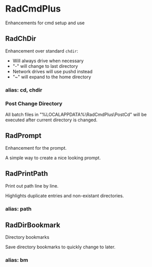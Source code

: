 # RadCmdPlus
Enhancements for cmd setup and use

## RadChDir
Enhancement over standard `chdir`:
- Will always drive when necessary
- "-" will change to last directory
- Network drives will use pushd instead
- "~" will expand to the home directory

### alias: cd, chdir

### Post Change Directory
All batch files in "%LOCALAPPDATA%\RadCmdPlus\PostCd" will be executed after current directory is changed.

## RadPrompt
Enhancement for the prompt.

A simple way to create a nice looking prompt.

## RadPrintPath
Print out path line by line.

Highlights duplicate entries and non-existant directories.

### alias: path

## RadDirBookmark
Directory bookmarks

Save directory bookmarks to quickly change to later.

### alias: bm
